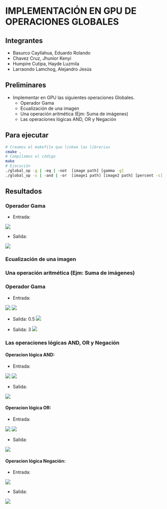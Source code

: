 # IMPLEMENTACIÓN EN GPU DE OPERACIONES GLOBALES 
## Integrantes
- Basurco Cayllahua, Eduardo Rolando
- Chavez Cruz, Jhunior Kenyi
- Humpire Cutipa, Hayde Luzmila
- Larraondo Lamchog, Alejandro Jesús 

## Preliminares
- Implementar en GPU las siguientes operaciones Globales.
  - Operador Gama
  - Ecualización de una imagen
  - Una operación aritmética (Ejm: Suma de imágenes)
  - Las operaciones lógicas AND, OR y Negación

## Para ejecutar

```bash
# Creamos el makefile que linkee las librerias
cmake .
# Compilamos el código
make
# Ejecución
./global_op -g | -eq | -not  [image path] [gamma -g]
./global_op -s | -and | -or  [image1 path] [image2 path] [percent -s]
```

## Resultados
### Operador Gama
 - Entrada:
  
  ![](Images/image.jpg)
    
  - Salida:
  
  ![](Output/not.png)

### Ecualización de una imagen

### Una operación aritmética (Ejm: Suma de imágenes)
### Operador Gama
 - Entrada:
  
  ![](Images/image.jpg) ![](Images/image2.jpg)
    
  - Salida: 0.5
  ![](Output/ResultadoGamma0.5.jpg)
  
   - Salida: 3 
  ![](Output/ResultadoGamma3.jpg)
  
### Las operaciones lógicas AND, OR y Negación
#### Operacion lógica AND:
  - Entrada:
  
  ![](Output/imagen1.png) ![](Output/imagen2.png)
  
  - Salida:
  
  ![](Output/ResultadoSuma.jpg)

#### Operacion lógica OR:
  - Entrada:
  
  ![](Output/imagen1.png) ![](Output/imagen2.png)
    
  - Salida:
  
  ![](Output/or.png)
  
#### Operacion lógica Negación:
 - Entrada:
  
  ![](Output/imagen3.png)
    
  - Salida:
  
  ![](Output/not.png)

